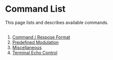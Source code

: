 # Command List
This page lists and describes available commands.<BR><BR>


1. [Command / Respose Format](CLI__Command_List__Format.md)
2. [Predefined Modulation](CLI__Command_List__PreDefined_MCS.md)
3. [Miscellaneous](CLI__Command_List__Miscellaneous.md)
4. [Terminal Echo Control](CLI__Command_List__Consol_Terminal.md)


